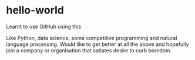# hello-world
Learnt to use GitHub using this

Like Python, data science, some competitive programming and natural language processing.
Would like to get better at all the above and hopefully join a company or organisation that satiates desire to curb boredom.
